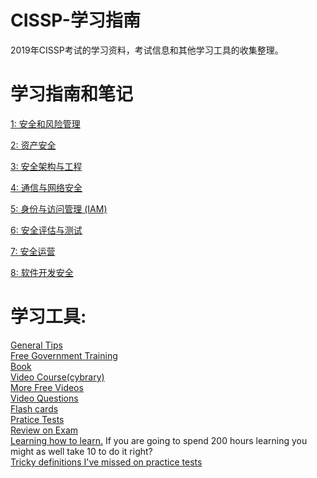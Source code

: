 # CISSP-学习指南
2019年CISSP考试的学习资料，考试信息和其他学习工具的收集整理。

# 学习指南和笔记
[1: 安全和风险管理](https://github.com/so87/CISSP-Cheat-Sheet-/blob/master/D1%20-%20Security%20and%20Risk%20Management.md)

[2: 资产安全](https://github.com/so87/CISSP-Cheat-Sheet-/blob/master/D2%20-%20Asset%20Security.md)

[3: 安全架构与工程](https://github.com/so87/CISSP-Cheat-Sheet-/blob/master/D3%20-%20Security%20Architecture%20and%20Engineering.md)

[4: 通信与网络安全](https://github.com/so87/CISSP-Cheat-Sheet-/blob/master/D4%20-%20Communication%20and%20Network%20Security.md)

[5: 身份与访问管理 (IAM)](https://github.com/so87/CISSP-Cheat-Sheet-/blob/master/D5%20-%20Identity%20and%20Access%20Management.md)

[6: 安全评估与测试](https://github.com/so87/CISSP-Cheat-Sheet-/blob/master/D6%20-%20Security%20Assessment%20and%20Testing.md)

[7: 安全运营](https://github.com/so87/CISSP-Cheat-Sheet-/blob/master/D7%20-%20Security%20Operations.md)

[8: 软件开发安全](https://github.com/so87/CISSP-Cheat-Sheet-/blob/master/D8%20-%20Software%20Development%20Security.md)


# 学习工具:
[General Tips](https://github.com/so87/CISSP-Study-Guide/blob/master/General%20Tips.md)<br />
[Free Government Training](https://fedvte.usalearning.gov/) <br />
[Book](https://www.amazon.com/CISSP-All-One-Guide-Seventh/dp/0071849270/ref=sr_1_6?s=books&ie=UTF8&qid=1525371721&sr=1-6&keywords=cissp) <br />
[Video Course(cybrary)](https://www.cybrary.it/course/cissp/) <br />
[More Free Videos](https://www.youtube.com/watch?v=JWqd_qaR81g&list=PLEiEAq2VkUUId6PKW0fpJdBRJO5MFQ8VM) <br />
[Video Questions](https://www.youtube.com/watch?v=JywLANSd-1E&list=PLfuKjbmP_JpVtQSl9AL7PPIxrim6K8q0r) <br />
[Flash cards](https://quizlet.com/2519918/cissp-practice-flash-cards/) <br />
[Pratice Tests](https://www.amazon.com/CISSP-Official-ISC-Practice-Tests/dp/1119475929/ref=mt_paperback?_encoding=UTF8&me=&qid=1532002117) <br />
[Review on Exam](https://www.youtube.com/watch?v=eLYbFtS7G9E) <br />
[Learning how to learn.](https://www.amazon.com/Unlimited-Memory-Advanced-Strategies-Productive-ebook/dp/B00I3QS1XQ/ref=sr_1_3_sspa?s=books&ie=UTF8&qid=1540590777&sr=1-3-spons&keywords=learning+how+to+learn&psc=1) If you are going to spend 200 hours learning you might as well take 10 to do it right? <br />
[Tricky definitions I've missed on practice tests](https://github.com/so87/CISSP-Study-Guide/blob/master/tricky%20definitions.md)<br />